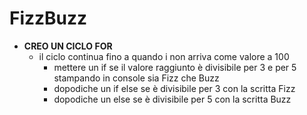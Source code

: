 # FizzBuzz

- **CREO UN CICLO FOR**
  - il ciclo continua fino a quando i non arriva come valore a 100
    - mettere un if se il valore raggiunto è divisibile per 3 e per 5 stampando in console sia Fizz che Buzz
    - dopodiche un if else se è divisibile per 3 con la scritta Fizz
    - dopodiche un else se è divisibile per 5 con la scritta Buzz
